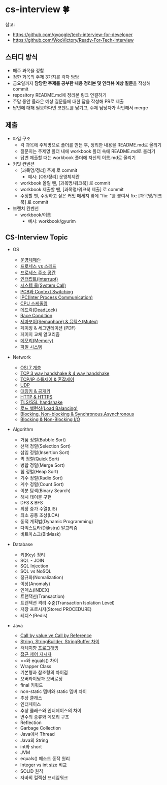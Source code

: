 # cs-interview 🍀
참고: 
- https://github.com/gyoogle/tech-interview-for-developer
- https://github.com/WooVictory/Ready-For-Tech-Interview

## 스터디 방식
- 매주 과목을 정함
- 정한 과목의 주제 3가지를 각자 담당
- 금요일까지 **담당한 주제를 공부한 내용 정리본 및 인터뷰 예상 질문**을 작성해 commit
- repository README.md에 정리본 링크 연결하기 
- 주말 동안 올라온 예상 질문들에 대한 답을 작성해 PR로 제출
- 답변에 대해 필요하다면 코멘트를 남기고, 주제 담당자가 확인해서 merge 

## 제출
- 파일 구조
    - 각 과목에 주제명으로 폴더를 만든 후, 정리한 내용을 README.md로 올리기 
    - 질문지는 주제명 폴더 내에 workbook 폴더 속에 README.md로 올리기
    - 답변 제출할 때는 workbook 폴더에 자신의 이름.md로 올리기
- 커밋 컨벤션
    - [과목명/정리] 주제 로 commit
        - 예시: [OS/정리] 운영체제란
    - workbook 올릴 땐, [과목명/워크북] 로 commit
    - workbook 제출할 땐, [과목명/워크북 제출] 로 commit
    - 수정할 땐, 수정하고 싶은 커밋 메세지 앞에 "fix: "를 붙여서 fix: [과목명/워크북] 로 commit
- 브랜치 컨벤션
    - workbook/이름 
        - 예시: workbook/gyurim
## CS-Interview Topic 
- OS
    - [운영체제란](https://github.com/cs-interview-by-us/cs-interview/tree/main/OS/%EC%9A%B4%EC%98%81%EC%B2%B4%EC%A0%9C%EB%9E%80)
    - [프로세스 vs 스레드](https://github.com/cs-interview-by-us/cs-interview/tree/main/OS/%ED%94%84%EB%A1%9C%EC%84%B8%EC%8A%A4%20vs%20%EC%8A%A4%EB%A0%88%EB%93%9C) 
    - [프로세스 주소 공간](https://github.com/cs-interview-by-us/cs-interview/tree/main/OS/%ED%94%84%EB%A1%9C%EC%84%B8%EC%8A%A4%20%EC%A3%BC%EC%86%8C%EA%B3%B5%EA%B0%84)
    - [인터럽트(Interrupt)](https://github.com/cs-interview-by-us/cs-interview/tree/main/OS/%EC%9D%B8%ED%84%B0%EB%9F%BD%ED%8A%B8(Interrupt))
    - [시스템 콜(System Call)](https://github.com/cs-interview-by-us/cs-interview/tree/main/OS/%EC%8B%9C%EC%8A%A4%ED%85%9C%20%EC%BD%9C(System%20Call))
    - [PCB와 Context Switching](https://github.com/cs-interview-by-us/cs-interview/tree/main/OS/PCB%EC%99%80%20Context%20Switching)
    - [IPC(Inter Process Communication)](https://github.com/cs-interview-by-us/cs-interview/tree/main/OS/IPC(Inter%20Process%20Communication))
    - [CPU 스케줄링](https://github.com/cs-interview-by-us/cs-interview/tree/main/OS/CPU%20%EC%8A%A4%EC%BC%80%EC%A4%84%EB%A7%81)
    - [데드락(DeadLock)](https://github.com/cs-interview-by-us/cs-interview/tree/main/OS/%EB%8D%B0%EB%93%9C%EB%9D%BD(DeadLock))
    - [Race Condition](https://github.com/cs-interview-by-us/cs-interview/tree/main/OS/Race%20Condition)
    - [세마포어(Semaphore) & 뮤텍스(Mutex)](https://github.com/cs-interview-by-us/cs-interview/tree/main/OS/%EC%84%B8%EB%A7%88%ED%8F%AC%EC%96%B4(Semaphore)%20%26%20%EB%AE%A4%ED%85%8D%EC%8A%A4(Mutex))
    - 페이징 & 세그먼테이션 (PDF)
    - 페이지 교체 알고리즘
    - [메모리(Memory)](https://github.com/cs-interview-by-us/cs-interview/tree/main/OS/%EB%A9%94%EB%AA%A8%EB%A6%AC(Memory))
    - [파일 시스템](https://github.com/cs-interview-by-us/cs-interview/tree/main/OS/%ED%8C%8C%EC%9D%BC%20%EC%8B%9C%EC%8A%A4%ED%85%9C)

- Network
    - [OSI 7 계층](https://github.com/cs-interview-by-us/cs-interview/tree/main/Network/OSI%207%20%EA%B3%84%EC%B8%B5)
    - [TCP 3 way handshake & 4 way handshake](https://github.com/cs-interview-by-us/cs-interview/tree/main/Network/TCP%203%20way%20handshake%20%26%204%20way%20handshake)
    - [TCP/IP 흐름제어 & 혼잡제어](https://github.com/cs-interview-by-us/cs-interview/tree/main/Network/TCP%20IP%20%ED%9D%90%EB%A6%84%EC%A0%9C%EC%96%B4%20%26%20%ED%98%BC%EC%9E%A1%EC%A0%9C%EC%96%B4)
    - [UDP](https://github.com/cs-interview-by-us/cs-interview/tree/main/Network/UDP)
    - [대칭키 & 공개키](https://github.com/cs-interview-by-us/cs-interview/tree/main/Network/%EB%8C%80%EC%B9%AD%ED%82%A4%20%26%20%EA%B3%B5%EA%B0%9C%ED%82%A4)
    - [HTTP & HTTPS](https://github.com/cs-interview-by-us/cs-interview/tree/main/Network/HTTP%20%26%20HTTPS)
    - [TLS/SSL handshake](https://github.com/cs-interview-by-us/cs-interview/tree/main/Network/TLS%20%26%20SSL%20handshake)
    - [로드 밸런싱(Load Balancing)](https://github.com/cs-interview-by-us/cs-interview/tree/main/Network/%EB%A1%9C%EB%93%9C%EB%B0%B8%EB%9F%B0%EC%8B%B1(Load%20Balancing))
    - [Blocking, Non-blocking & Synchronous,Asynchronous](https://github.com/cs-interview-by-us/cs-interview/tree/main/Network/Blocking%2C%20Non-blocking%20%26%20Synchronous%2C%20Asynchronous)
    - [Blocking & Non-Blocking I/O](https://github.com/cs-interview-by-us/cs-interview/tree/main/Network/Blocking%20%26%20Non-Blocking%20IO)

- Algorithm
    - 거품 정렬(Bubble Sort)
    * 선택 정렬(Selection Sort)
    * 삽입 정렬(Insertion Sort)
    * 퀵 정렬(Quick Sort)
    * 병합 정렬(Merge Sort)
    * 힙 정렬(Heap Sort)
    * 기수 정렬(Radix Sort)
    * 계수 정렬(Count Sort)
    * 이분 탐색(Binary Search)
    * 해시 테이블 구현
    * DFS & BFS
    * 최장 증가 수열(LIS)
    * 최소 공통 조상(LCA)
    * 동적 계획법(Dynamic Programming)
    * 다익스트라(Dijkstra) 알고리즘
    * 비트마스크(BitMask)

- Database
    - 키(Key) 정리
    * SQL - JOIN
    * SQL Injection
    * SQL vs NoSQL
    * 정규화(Nomalization)
    * 이상(Anomaly)
    * 인덱스(INDEX)
    * 트랜잭션(Transaction)
    * 트랜잭션 격리 수준(Transaction Isolation Level)
    * 저장 프로시저(Stored PROCEDURE)
    * 레디스(Redis)
   
- Java
    * [Call by value ve Call by Reference](https://github.com/cs-interview-by-us/cs-interview/tree/main/Java/Call%20by%20value%20ve%20Call%20by%20Reference)
    * [String, StringBuilder, StringBuffer 차이](https://github.com/cs-interview-by-us/cs-interview/tree/main/Java/String%2C%20StringBuilder%2C%20StringBuffer%20%EC%B0%A8%EC%9D%B4)
    * [객체지향 프로그래밍](https://github.com/cs-interview-by-us/cs-interview/tree/main/Java/%EA%B0%9D%EC%B2%B4%EC%A7%80%ED%96%A5%20%ED%94%84%EB%A1%9C%EA%B7%B8%EB%9E%98%EB%B0%8D)
    * [접근 제어 지시자](https://github.com/cs-interview-by-us/cs-interview/tree/main/Java/%EC%A0%91%EA%B7%BC%20%EC%A0%9C%EC%96%B4%20%EC%A7%80%EC%8B%9C%EC%9E%90)
    * ==와 equals() 차이
    * Wrapper Class
    * 기본형과 참조형의 차이점
    * 오버라이딩과 오버로딩
    * final 키워드
    * non-static 멤버와 static 멤버 차이
    * 추상 클래스
    * 인터페이스
    * 추상 클래스와 인터페이스의 차이
    * 변수의 종류와 메모리 구조
    * Reflection
    * Garbage Collection
    * Java에서 Thread
    * Java의 String
    * int와 short
    * JVM
    * equals() 메소드 동작 원리
    * Integer vs int size 비교
    * SOLID 원칙 
    * 자바의 컬렉션 프레임워크
    
